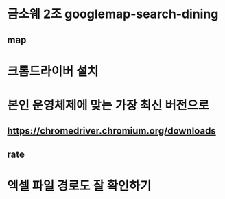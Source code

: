 # 금소웨 2조 googlemap-search-dining
## map
# 크롬드라이버 설치
# 본인 운영체제에 맞는 가장 최신 버전으로
## https://chromedriver.chromium.org/downloads
## rate
# 엑셀 파일 경로도 잘 확인하기
